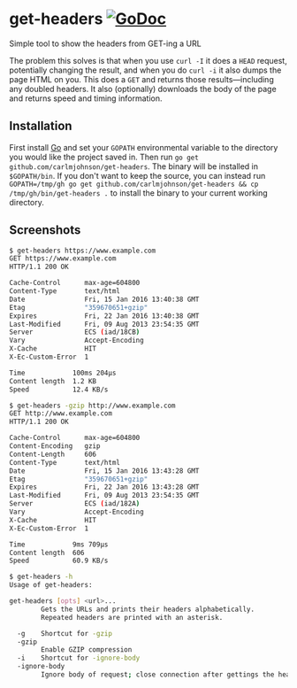 # get-headers [![GoDoc](https://godoc.org/github.com/carlmjohnson/get-headers?status.svg)](https://godoc.org/github.com/carlmjohnson/get-headers)
Simple tool to show the headers from GET-ing a URL

The problem this solves is that when you use `curl -I` it does a `HEAD` request, potentially changing the result, and when you do `curl -i` it also dumps the page HTML on you. This does a `GET` and returns those results—including any doubled headers. It also (optionally) downloads the body of the page and returns speed and timing information.

## Installation
First install [Go](http://golang.org) and set your `GOPATH` environmental variable to the directory you would like the project saved in. Then run `go get github.com/carlmjohnson/get-headers`. The binary will be installed in `$GOPATH/bin`. If you don't want to keep the source, you can instead run `GOPATH=/tmp/gh go get github.com/carlmjohnson/get-headers && cp /tmp/gh/bin/get-headers .` to install the binary to your current working directory.

## Screenshots
```bash
$ get-headers https://www.example.com
GET https://www.example.com
HTTP/1.1 200 OK

Cache-Control      max-age=604800
Content-Type       text/html
Date               Fri, 15 Jan 2016 13:40:38 GMT
Etag               "359670651+gzip"
Expires            Fri, 22 Jan 2016 13:40:38 GMT
Last-Modified      Fri, 09 Aug 2013 23:54:35 GMT
Server             ECS (iad/18CB)
Vary               Accept-Encoding
X-Cache            HIT
X-Ec-Custom-Error  1

Time            100ms 204µs
Content length  1.2 KB
Speed           12.4 KB/s
```

```bash
$ get-headers -gzip http://www.example.com
GET http://www.example.com
HTTP/1.1 200 OK

Cache-Control      max-age=604800
Content-Encoding   gzip
Content-Length     606
Content-Type       text/html
Date               Fri, 15 Jan 2016 13:43:28 GMT
Etag               "359670651+gzip"
Expires            Fri, 22 Jan 2016 13:43:28 GMT
Last-Modified      Fri, 09 Aug 2013 23:54:35 GMT
Server             ECS (iad/182A)
Vary               Accept-Encoding
X-Cache            HIT
X-Ec-Custom-Error  1

Time            9ms 709µs
Content length  606
Speed           60.9 KB/s
```

```bash
$ get-headers -h
Usage of get-headers:

get-headers [opts] <url>...
        Gets the URLs and prints their headers alphabetically.
        Repeated headers are printed with an asterisk.

  -g	Shortcut for -gzip
  -gzip
    	Enable GZIP compression
  -i	Shortcut for -ignore-body
  -ignore-body
    	Ignore body of request; close connection after gettings the headers
```
